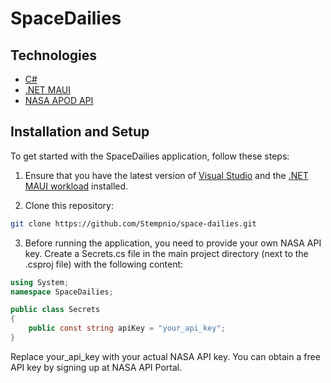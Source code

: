 ﻿# SpaceDailies

## Technologies

- [C#](https://docs.microsoft.com/en-us/dotnet/csharp/)
- [.NET MAUI](https://docs.microsoft.com/en-us/dotnet/maui/what-is-maui)
- [NASA APOD API](https://api.nasa.gov/#apod)

## Installation and Setup

To get started with the SpaceDailies application, follow these steps:

1. Ensure that you have the latest version of [Visual Studio](https://visualstudio.microsoft.com/) and the [.NET MAUI workload](https://docs.microsoft.com/en-us/dotnet/maui/get-started/installation) installed.

2. Clone this repository:

```bash
git clone https://github.com/Stempnio/space-dailies.git
```

3. Before running the application, you need to provide your own NASA API key. Create a Secrets.cs file in the main project directory (next to the .csproj file) with the following content:

```cs
using System;
namespace SpaceDailies;

public class Secrets
{
	public const string apiKey = "your_api_key";
}
```

Replace your_api_key with your actual NASA API key. You can obtain a free API key by signing up at NASA API Portal.




